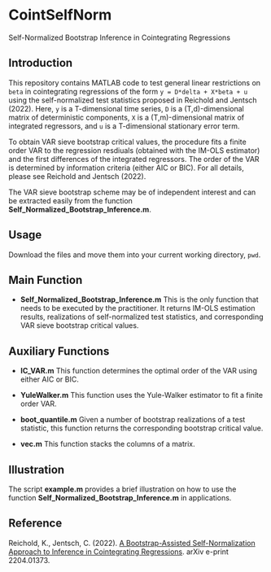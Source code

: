 # CointSelfNorm
Self-Normalized Bootstrap Inference in Cointegrating Regressions

## Introduction
This repository contains MATLAB code to test general linear restrictions on `beta` in cointegrating regressions of the form `y = D*delta + X*beta + u` using the self-normalized test statistics proposed in Reichold and Jentsch (2022). Here, `y` is a T-dimensional time series, `D` is a (T,d)-dimensional matrix of deterministic components, `X` is a (T,m)-dimensional matrix of integrated regressors, and `u` is a T-dimensional stationary error term.

To obtain VAR sieve bootstrap critical values, the procedure fits a finite order VAR to the regression resdiuals (obtained with the IM-OLS estimator) and the first differences of the integrated regressors. The order of the VAR is determined by information criteria (either AIC or BIC). For all details, please see Reichold and Jentsch (2022).

The VAR sieve bootstrap scheme may be of independent interest and can be extracted easily from the function **Self_Normalized_Bootstrap_Inference.m**.

## Usage
Download the files and move them into your current working directory, `pwd`.

## Main Function

+ **Self_Normalized_Bootstrap_Inference.m**
This is the only function that needs to be executed by the practitioner. It returns IM-OLS estimation results, realizations of self-normalized test statistics, and corresponding VAR sieve bootstrap critical values. 

## Auxiliary Functions

+ **IC_VAR.m**
This function determines the optimal order of the VAR using either AIC or BIC.

+ **YuleWalker.m**
This function uses the Yule-Walker estimator to fit a finite order VAR.

+ **boot_quantile.m**
Given a number of bootstrap realizations of a test statistic, this function returns the corresponding bootstrap critical value.

+ **vec.m**
This function stacks the columns of a matrix.

## Illustration
The script **example.m** provides a brief illustration on how to use the function **Self_Normalized_Bootstrap_Inference.m** in applications.

## Reference
Reichold, K., Jentsch, C. (2022). [A Bootstrap-Assisted Self-Normalization Approach to Inference in Cointegrating Regressions](https://doi.org/10.48550/arXiv.2204.01373). arXiv e-print 2204.01373.
